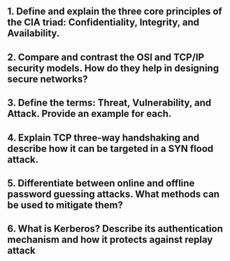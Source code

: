 ## 1. Define and explain the three core principles of the CIA triad: Confidentiality, Integrity, and Availability.


## 2. Compare and contrast the OSI and TCP/IP security models. How do they help in designing secure networks?


## 3. Define the terms: Threat, Vulnerability, and Attack. Provide an example for each.


## 4. Explain TCP three-way handshaking and describe how it can be targeted in a SYN flood attack.


## 5. Differentiate between online and offline password guessing attacks. What methods can be used to mitigate them?


## 6. What is Kerberos? Describe its authentication mechanism and how it protects against replay attack
